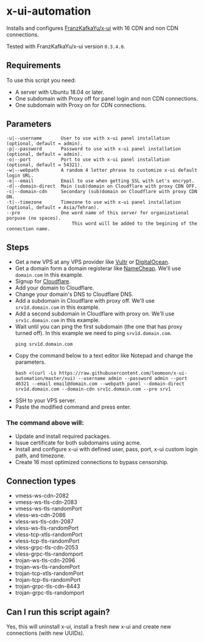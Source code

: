 # x-ui-automation
Installs and configures [FranzKafkaYu/x-ui](https://github.com/FranzKafkaYu/x-ui) with 16 CDN and non CDN connections.

Tested with FranzKafkaYu/x-ui version `0.3.4.0`.

## Requirements
To use this script you need:
- A server with Ubuntu 18.04 or later.
- One subdomain with Proxy off for panel login and non CDN connections.
- One subdomain with Proxy on for CDN connections.

## Parameters
```
-u|--username       User to use with x-ui panel installation (optional, default = admin).
-p|--password       Password to use with x-ui panel installation (optional, default = admin).
-o|--port           Port to use with x-ui panel installation (optional, default = 54321).
-w|--webpath        A random 4 letter phrase to customize x-ui default login URL.
-e|--email          Email to use when getting SSL with Let's encrypt.
-d|--domain-direct  Main (sub)domain on Cloudflare with proxy CDN OFF.
-c|--domain-cdn     Secondary (sub)domain on Cloudflare with proxy CDN ON.
-t|--timezone       Timezone to use with x-ui panel installation (optional, default = Asia/Tehran).
--pre               One word name of this server for organizational porpuse (no spaces).
                        This word will be added to the begining of the connection name.
```

## Steps
- Get a new VPS at any VPS provider like [Vultr](https://www.vultr.com/?ref=7127449) or [DigitalOcean](https://www.digitalocean.com/?refcode=e6ae46244d85).
- Get a domain form a domain registerar like [NameCheap](https://namecheap.com). We'll use `domain.com` in this example.
- Signup for [Cloudflare](https://cloudflare.com).
- Add your domain to Cloudflare.
- Change your domain's DNS to Cloudflare DNS.
- Add a subdomain in Cloudflare with proxy off. We'll use `srv1d.domain.com` in this example.
- Add a second subdomain in Cloudflare with proxy on. We'll use `srv1c.domain.com` in this example.
- Wait until you can ping the first subdomain (the one that has proxy turned off). In this example we need to ping `srv1d.domain.com`.
    ```
    ping srv1d.domain.com
    ```
- Copy the command below to a text editor like Notepad and change the parameters.
    ```
    bash <(curl -Ls https://raw.githubusercontent.com/leomoon/x-ui-automation/master/xui) --username admin --password admin --port 46321 --email email@domain.com --webpath panel --domain-direct srv1d.domain.com --domain-cdn srv1c.domain.com --pre srv1
    ```
- SSH to your VPS server.
- Paste the modified command and press enter.

### The command above will:
- Update and install required packages.
- Issue certificate for both subdomains using acme.
- Install and configure x-ui with defined user, pass, port, x-ui custom login path, and timezone.
- Create 16 most optimized connections to bypass censorship.

## Connection types
- vmess-ws-cdn-2082
- vmess-ws-tls-cdn-2083
- vmess-ws-tls-randomPort
- vless-ws-cdn-2086
- vless-ws-tls-cdn-2087
- vless-ws-tls-randomPort
- vless-tcp-xtls-randomPort
- vless-tcp-tls-randomPort
- vless-grpc-tls-cdn-2053
- vless-grpc-tls-randomport
- trojan-ws-tls-cdn-2096
- trojan-ws-tls-randomPort
- trojan-tcp-xtls-randomPort
- trojan-tcp-tls-randomPort
- trojan-grpc-tls-cdn-8443
- trojan-grpc-tls-randomport

## Can I run this script again?
Yes, this will uninstall x-ui, install a fresh new x-ui and create new connections (with new UUIDs).
